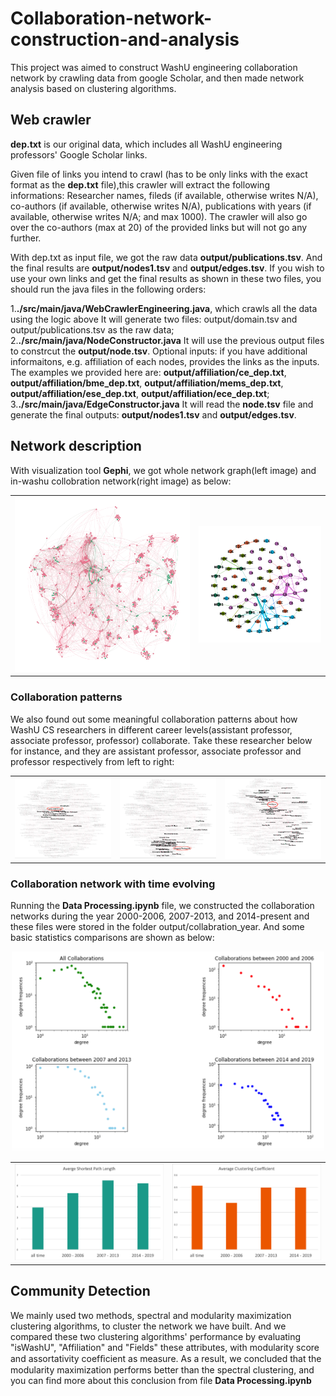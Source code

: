 # Collaboration-network-construction-and-analysis
This project was aimed to construct WashU engineering collaboration network by crawling data from google Scholar, and then made network analysis based on clustering algorithms.
## Web crawler
**dep.txt** is our original data, which includes all WashU engineering professors' Google Scholar links.  

Given file of links you intend to crawl (has to be only links with the exact format as the **dep.txt** file),this crawler will extract the following informations: Researcher names, fileds (if available, otherwise writes N/A), co-authors (if available, otherwise writes N/A), publications with years (if available, otherwise writes N/A; and max 1000). The crawler will also go over the co-authors (max at 20) of the provided links but will not go any further.  

With dep.txt as input file, we got the raw data **output/publications.tsv**. And the final results are **output/nodes1.tsv** and **output/edges.tsv**. If you wish to use your own links and get the final results as shown in these two files, you should run the java files in the following orders:

1.**./src/main/java/WebCrawlerEngineering.java**, which crawls all the data using the logic above It will generate two files: output/domain.tsv and output/publications.tsv as the raw data;   
2.**./src/main/java/NodeConstructor.java** It will use the previous output files to constrcut the **output/node.tsv**. Optional inputs: if you have additional informaitons, e.g. affiliation of each nodes, provides the links as the inputs. The examples we provided here are: **output/affiliation/ce_dep.txt**, **output/affiliation/bme_dep.txt**, **output/affiliation/mems_dep.txt**, **output/affiliation/ese_dep.txt**, **output/affiliation/ece_dep.txt**;  
3.**./src/main/java/EdgeConstructor.java** It will read the **node.tsv** file and generate the final outputs: **output/nodes1.tsv** and **output/edges.tsv**.

## Network description  
With visualization tool **Gephi**, we got whole network graph(left image) and in-washu collobration network(right image) as below:
<table>
    <tr>
      <td><center><img src="https://github.com/HzzzYJane/Collaboration-network-construction/blob/master/images/whole.png"/></center></td>
      <td><center><img src="https://github.com/HzzzYJane/Collaboration-network-construction/blob/master/images/in-washu.png"/></center></td>
    </tr>
</table>

### Collaboration patterns 
We also found out some meaningful collaboration patterns about how WashU CS researchers in different career levels(assistant professor, associate professor, professor) collaborate. Take these researcher below for instance, and they are assistant professor, associate professor and professor respectively from left to right:
<table>
    <tr>
      <td><center><img src="https://github.com/HzzzYJane/Collaboration-network-construction/blob/master/images/assistant%20professor.png"/></center></td>
      <td><center><img src="https://github.com/HzzzYJane/Collaboration-network-construction/blob/master/images/associate%20professor.png"/></center></td>
      <td><center><img src="https://github.com/HzzzYJane/Collaboration-network-construction/blob/master/images/professor.png"/></center></td>
    </tr>
</table> 

### Collaboration network with time evolving  
Running the **Data Processing.ipynb** file, we constructed the collaboration networks during the year 2000-2006, 2007-2013, and 2014-present and these files were stored in the folder output/collabration_year. And some basic statistics comparisons are shown as below:
<p align="center">
  <img width="500" height="320" src="https://github.com/HzzzYJane/Collaboration-network-construction/blob/master/images/dd.png" alt="Degree distribution throughout all the time and in every ﬁve years">
</p>

<table>
    <tr>
      <td><center><img src="https://github.com/HzzzYJane/Collaboration-network-construction/blob/master/images/sp.png"/></center></td>
      <td><center><img src="https://github.com/HzzzYJane/Collaboration-network-construction/blob/master/images/acc.png"/></center></td>
    </tr>
</table>

## Community Detection
We mainly used two methods, spectral and modularity maximization clustering algorithms, to cluster the network we have built. And we compared these two clustering algorithms' performance by evaluating "isWashU", "Affiliation" and "Fields" these attributes, with modularity score and assortativity coefﬁcient as measure. As a result, we concluded that the modularity maximization performs better than the spectral clustering, and you can find more about this conclusion from file **Data Processing.ipynb**

 
